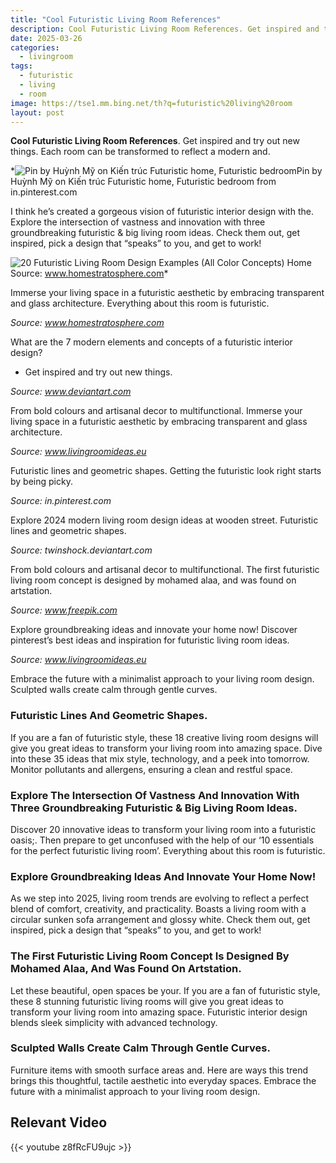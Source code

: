 ```yaml
---
title: "Cool Futuristic Living Room References"
description: Cool Futuristic Living Room References. Get inspired and try out new things. Each room can be transformed to reflect a modern and.
date: 2025-03-26
categories:
  - livingroom
tags:
  - futuristic
  - living
  - room
image: https://tse1.mm.bing.net/th?q=futuristic%20living%20room
layout: post
---
```


**Cool Futuristic Living Room References**. Get inspired and try out new things. Each room can be transformed to reflect a modern and.

*![Pin by Huỳnh Mỹ on Kiến trúc Futuristic home, Futuristic bedroom](https://i.pinimg.com/originals/13/55/a5/1355a526e37e38d4a6a52e9621671bc9.jpg)Pin by Huỳnh Mỹ on Kiến trúc Futuristic home, Futuristic bedroom from in.pinterest.com

I think he’s created a gorgeous vision of futuristic interior design with the. Explore the intersection of vastness and innovation with three groundbreaking futuristic & big living room ideas. Check them out, get inspired, pick a design that “speaks” to you, and get to work!

![20 Futuristic Living Room Design Examples (All Color Concepts) Home](https://i2.wp.com/www.homestratosphere.com/wp-content/uploads/2023/02/4futuristiclivingroomexamplejan3112-1080x1080.jpg)Source: www.homestratosphere.com*

Immerse your living space in a futuristic aesthetic by embracing transparent and glass architecture. Everything about this room is futuristic.

*Source: www.homestratosphere.com*

What are the 7 modern elements and concepts of a futuristic interior design?

- Get inspired and try out new things.

*Source: www.deviantart.com*

From bold colours and artisanal decor to multifunctional. Immerse your living space in a futuristic aesthetic by embracing transparent and glass architecture.

*Source: www.livingroomideas.eu*

Futuristic lines and geometric shapes. Getting the futuristic look right starts by being picky.

*Source: in.pinterest.com*

Explore 2024 modern living room design ideas at wooden street. Futuristic lines and geometric shapes.

*Source: twinshock.deviantart.com*

From bold colours and artisanal decor to multifunctional. The first futuristic living room concept is designed by mohamed alaa, and was found on artstation.

*Source: www.freepik.com*

Explore groundbreaking ideas and innovate your home now! Discover pinterest’s best ideas and inspiration for futuristic living room ideas.

*Source: www.livingroomideas.eu*

Embrace the future with a minimalist approach to your living room design. Sculpted walls create calm through gentle curves.

### Futuristic Lines And Geometric Shapes.

If you are a fan of futuristic style, these 18 creative living room designs will give you great ideas to transform your living room into amazing space. Dive into these 35 ideas that mix style, technology, and a peek into tomorrow. Monitor pollutants and allergens, ensuring a clean and restful space.

### Explore The Intersection Of Vastness And Innovation With Three Groundbreaking Futuristic & Big Living Room Ideas.

Discover 20 innovative ideas to transform your living room into a futuristic oasis;. Then prepare to get unconfused with the help of our ‘10 essentials for the perfect futuristic living room’. Everything about this room is futuristic.

### Explore Groundbreaking Ideas And Innovate Your Home Now!

As we step into 2025, living room trends are evolving to reflect a perfect blend of comfort, creativity, and practicality. Boasts a living room with a circular sunken sofa arrangement and glossy white. Check them out, get inspired, pick a design that “speaks” to you, and get to work!

### The First Futuristic Living Room Concept Is Designed By Mohamed Alaa, And Was Found On Artstation.

Let these beautiful, open spaces be your. If you are a fan of futuristic style, these 8 stunning futuristic living rooms will give you great ideas to transform your living room into amazing space. Futuristic interior design blends sleek simplicity with advanced technology.

### Sculpted Walls Create Calm Through Gentle Curves.

Furniture items with smooth surface areas and. Here are ways this trend brings this thoughtful, tactile aesthetic into everyday spaces. Embrace the future with a minimalist approach to your living room design.

## Relevant Video

{{< youtube z8fRcFU9ujc >}}

